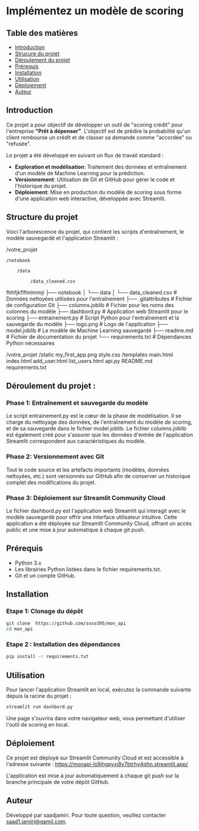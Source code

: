 # Implémentez un modèle de scoring

## Table des matières
- [Introduction](#introduction)
- [Strucure du projet](#structure-du-projet)
- [Déroulement du projet](#déroulement-du-projet)
- [Prérequis](#prérequis)
- [Installation](#installation)
- [Utilisation](#utilisation)
- [Déploiement](#déploiement)
- [Auteur](#auteur)

## Introduction
Ce projet a pour objectif de développer un outil de "scoring crédit" pour l'entreprise **"Prêt à dépenser"**. L'objectif est de prédire la probabilité qu'un client rembourse un crédit et de classer sa demande comme "accordée" ou "refusée".

Le projet a été développé en suivant un flux de travail standard :

- **Exploration et modélisation**: Traitement des données et entraînement d'un modèle de Machine Learning pour la prédiction.
- **Versionnement**: Utilisation de Git et GitHub pour gérer le code et l'historique du projet.
- **Déploiement**: Mise en production du modèle de scoring sous forme d'une application web interactive, développée avec Streamlit.


## Structure du projet

Voici l'arborescence du projet, qui contient les scripts d'entraînement, le modèle sauvegardé et l'application Streamlit :

/votre_projet

    /notebook

        /data
        
             /data_cleaned.csv




fhhfjkflflmlmmji
├── notebook
│   └── data
│       └── data_cleaned.csv  # Données nettoyées utilisées pour l'entraînement
├── .gitattributes          # Fichier de configuration Git
├── columns.joblib          # Fichier pour les noms des colonnes du modèle
├── dashbord.py             # Application web Streamlit pour le scoring
├── entrainement.py         # Script Python pour l'entraînement et la sauvegarde du modèle
├── logo.png                # Logo de l'application
├── model.joblib            # Le modèle de Machine Learning sauvegardé
├── readme.md               # Fichier de documentation du projet
└── requirements.txt        # Dépendances Python nécessaires


/votre_projet
    /static
        my_first_app.png
        style.css
    /templates
        main.html
        index.html
        add_user.html
        list_users.html
    api.py
    README.md
    requirements.txt

## Déroulement du projet :

### Phase 1: Entraînement et sauvegarde du modèle
Le script entrainement.py est le cœur de la phase de modélisation. Il se charge du nettoyage des données, de l'entraînement du modèle de scoring, et de sa sauvegarde dans le fichier model.joblib. Le fichier columns.joblib est également créé pour s'assurer que les données d'entrée de l'application Streamlit correspondent aux caractéristiques du modèle.

### Phase 2: Versionnement avec Git 
Tout le code source et les artefacts importants (modèles, données nettoyées, etc.) sont versionnés sur GitHub afin de conserver un historique complet des modifications du projet.

### Phase 3: Déploiement sur Streamlit Community Cloud
Le fichier dashbord.py est l'application web Streamlit qui interagit avec le modèle sauvegardé pour offrir une interface utilisateur intuitive. Cette application a été déployée sur Streamlit Community Cloud, offrant un accès public et une mise à jour automatique à chaque git push.

## Prérequis
- Python 3.x
- Les librairies Python listées dans le fichier requirements.txt.
- Git et un compte GitHub.

## Installation

### Etape 1: Clonage du dépôt
```bash
git clone  https://github.com/soso395/mon_api
cd mon_api
```
### Etape  2 : Installation des dépendances
```bash
pip install -r requirements.txt
```


## Utilisation
Pour lancer l'application Streamlit en local, exécutez la commande suivante depuis la racine du projet :

```bash
streamlit run dashbord.py
```
Une page s'ouvrira dans votre navigateur web, vous permettant d'utiliser l'outil de scoring en local.

## Déploiement
Ce projet est déployé sur Streamlit Community Cloud et est accessible à l'adresse suivante :
 https://monapi-ls9jhgpyxj8y7btrhy4qhn.streamlit.app/

L'application est mise à jour automatiquement à chaque git push sur la branche principale de votre dépôt GitHub.

## Auteur

Développé par saadjamiri. Pour toute question, veuillez contacter saad1.jamiri@gamil.com.
